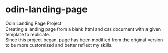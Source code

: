 # odin-landing-page
Odin Landing Page Project  
Creating a landing page from a blank html and css document with a given template to replicate.  
Since this project began, page has been modified from the original version to be more customized and better reflect my skills.
